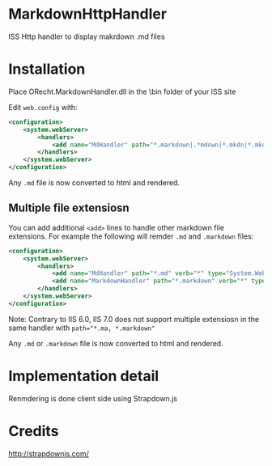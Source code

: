 # MarkdownHttpHandler
ISS Http handler to display makrdown .md files

# Installation
Place ORecht.MarkdownHandler.dll in the \bin folder of your ISS site

Edit `web.config` with:
```xml
<configuration>
    <system.webServer>
        <handlers>
            <add name="MdHandler" path="*.markdown|.*mdown|*.mkdn|*.mkd|.*md" verb="*" type="System.Web.Handlers.MarkdownHandler" resourceType="Unspecified" requireAccess="Read" preCondition="integratedMode" />
        </handlers>
    </system.webServer>
</configuration>
```

Any `.md` file is now converted to html and rendered. 

## Multiple file extensiosn

You can add additional `<add>` lines to handle other markdown file extensions. For example the following will remder `.md` and `.markdown` files:
```xml
<configuration>
    <system.webServer>
        <handlers>
            <add name="MdHandler" path="*.md" verb="*" type="System.Web.Handlers.MarkdownHandler" resourceType="Unspecified" requireAccess="Read" preCondition="integratedMode" />
            <add name="MarkdownHandler" path="*.markdown" verb="*" type="System.Web.Handlers.MarkdownHandler" resourceType="Unspecified" requireAccess="Read" preCondition="integratedMode" />
        </handlers>
    </system.webServer>
</configuration>
```
Note: Contrary to IIS 6.0, IIS 7.0 does not support multiple extensiosn in the same handler with `path="*.ma, *.markdown"`

Any `.md` or `.markdown` file is now converted to html and rendered. 

# Implementation detail
Renmdering is done client side using Strapdown.js

# Credits
http://strapdownjs.com/
